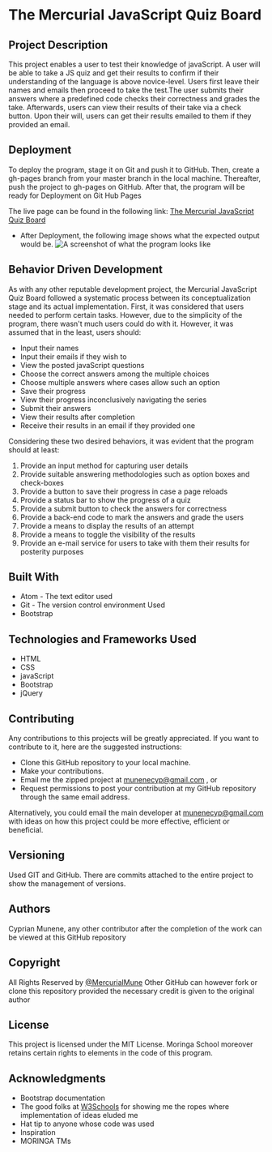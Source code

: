 # The Mercurial JavaScript Quiz Board


## Project Description

This project enables a user to test their knowledge of javaScript. A user will be able to take a JS quiz and get their results to confirm if their understanding of the language is above novice-level. Users first leave their names and emails then proceed to take the test.The user submits their answers where a predefined code checks their correctness and grades the take. Afterwards, users can view their results of their take via a check button. Upon their will, users can get their results emailed to them if they provided an email.


## Deployment

To deploy the program, stage it on Git and push it to GitHub. Then, create a gh-pages branch from your master branch in the local machine. Thereafter, push the project to gh-pages on GitHub. After that, the program will be ready for Deployment on Git Hub Pages

The live page can be found in the following link: [The Mercurial JavaScript Quiz Board](https://mercurialmune.github.io/Triangle-Tracker/)

* After Deployment, the following image shows what the expected output would be.
![A screenshot of what the program looks like](img/screenshot.jpg)

## Behavior Driven Development
  As with any other reputable development project, the Mercurial JavaScript Quiz Board followed a systematic process between its conceptualization stage and its actual implementation. First, it was considered that users needed to perform certain tasks. However, due to the simplicity of the program, there wasn't much users could do with it. However, it was assumed that in the least, users should:
  * Input their names
  * Input their emails if they wish to
  * View the posted javaScript questions
  * Choose the correct answers among the multiple choices
  * Choose multiple answers where cases allow such an option
  * Save their progress
  * View their progress inconclusively navigating the series
  * Submit their answers
  * View their results after completion
  * Receive their results in an email if they provided one

  Considering these two desired behaviors, it was evident that the program should at least:

  1. Provide an input method for capturing user details
  2. Provide suitable answering methodologies such as option boxes and check-boxes
  3. Provide a button to save their progress in case a page reloads
  4. Provide a status bar to show the progress of a quiz
  5. Provide a submit button to check the answers for correctness
  6. Provide a back-end code to mark the answers and grade the users
  7. Provide a means to display the results of an attempt
  8. Provide a means to toggle the visibility of the results
  9. Provide an e-mail service for users to take with them their results for posterity purposes

## Built With

* Atom - The text editor used
* Git - The version control environment Used
* Bootstrap

## Technologies and Frameworks Used

* HTML
* CSS
* javaScript
* Bootstrap
* jQuery

## Contributing

Any contributions to this projects will be greatly appreciated. If you want to contribute to it, here are the suggested instructions:
* Clone this GitHub repository to your local machine.
* Make your contributions.
* Email me the zipped project at munenecyp@gmail.com , or
* Request permissions to post your contribution at my GitHub repository through the same email address.

Alternatively, you could email the main developer at munenecyp@gmail.com with ideas on how this project could be more effective, efficient or beneficial.

## Versioning
Used GIT and GitHub. There are commits attached to the entire project to show the management of versions.

## Authors

 Cyprian Munene, any other contributor after the completion of the work can be viewed at this GitHub repository

## Copyright

All Rights Reserved by [@MercurialMune](https://github.com/MercurialMune)
Other GitHub can however fork or clone this repository provided the necessary credit is given to the original author
## License

This project is licensed under the MIT License. Moringa School moreover retains certain rights to elements in the code of this program.

## Acknowledgments

* Bootstrap documentation
* The good folks at [W3Schools](www.w3schools.com) for showing me the ropes where implementation of ideas eluded me
* Hat tip to anyone whose code was used
* Inspiration
* MORINGA TMs
